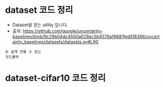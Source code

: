 # dataset 코드 정리
* Dataset을 얻는 utility 입니다.
* 출처: https://github.com/google/uncertainty-baselines/blob/9c29b04dc4500a028ec5b9378af9881fed5f8366/uncertainty_baselines/datasets/datasets.py#L90
```
손 쉽게 만들 수 있는
코드블럭
```


# dataset-cifar10 코드 정리
